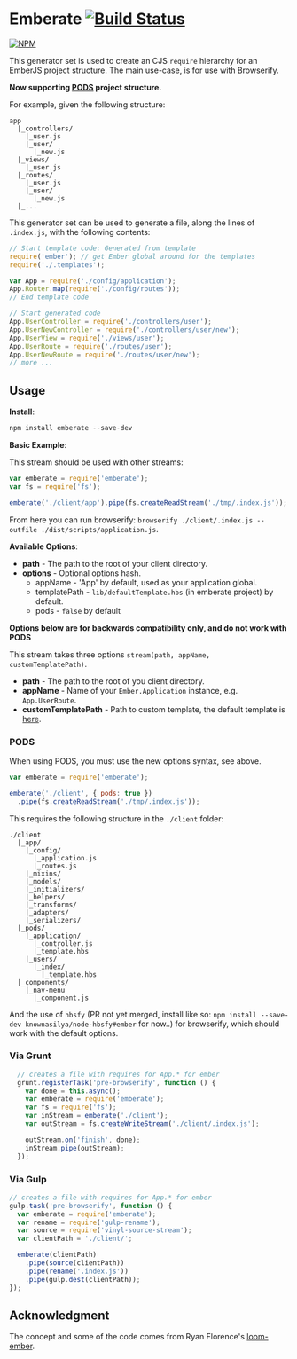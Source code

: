 Emberate [![Build Status][travis-img]][travis-url]
======================

[![NPM][npm-badge-img]][npm-badge-url]

This generator set is used to create an CJS `require` hierarchy for an EmberJS project structure.
The main use-case, is for use with Browserify.  

**Now supporting [PODS][pods] project structure.**

For example, given the following structure:

```no-highlight
app
  |_controllers/
    |_user.js
    |_user/
      |_new.js
  |_views/
    |_user.js
  |_routes/
    |_user.js
    |_user/
      |_new.js
  |_...
```

This generator set can be used to generate a file, along the lines of `.index.js`, with the following contents:

```js
// Start template code: Generated from template
require('ember'); // get Ember global around for the templates
require('./.templates');

var App = require('./config/application');
App.Router.map(require('./config/routes'));
// End template code

// Start generated code
App.UserController = require('./controllers/user');
App.UserNewController = require('./controllers/user/new');
App.UserView = require('./views/user');
App.UserRoute = require('./routes/user');
App.UserNewRoute = require('./routes/user/new');
// more ...
```


## Usage


__Install__:

```js
npm install emberate --save-dev
```


__Basic Example__:

This stream should be used with other streams:
```js
var emberate = require('emberate');
var fs = require('fs');

emberate('./client/app').pipe(fs.createReadStream('./tmp/.index.js'));
```

From here you can run browserify: `browserify ./client/.index.js --outfile ./dist/scripts/application.js`.


__Available Options__:

* __path__ - The path to the root of your client directory.
* __options__ - Optional options hash.
  - appName - 'App' by default, used as your application global.
  - templatePath - `lib/defaultTemplate.hbs` (in emberate project) by default.
  - pods - `false` by default

**Options below are for backwards compatibility only, and do not work with PODS**  

This stream takes three options `stream(path, appName, customTemplatePath)`.

* __path__ - The path to the root of you client directory.
* __appName__ - Name of your `Ember.Application` instance, e.g. `App.UserRoute`.
* __customTemplatePath__ - Path to custom template, the default template is [here][default-template].


### PODS

When using PODS, you must use the new options syntax, see above.

```js
var emberate = require('emberate');

emberate('./client', { pods: true })
  .pipe(fs.createReadStream('./tmp/.index.js'));
```

This requires the following structure in the `./client` folder:

```no-highlight
./client
  |_app/
    |_config/
      |_application.js
      |_routes.js
    |_mixins/
    |_models/
    |_initializers/
    |_helpers/
    |_transforms/
    |_adapters/
    |_serializers/
  |_pods/
    |_application/
      |_controller.js
      |_template.hbs
    |_users/
      |_index/
        |_template.hbs
  |_components/
    |_nav-menu
      |_component.js
```

And the use of `hbsfy` (PR not yet merged, install like so:
`npm install --save-dev knownasilya/node-hbsfy#ember` for now..) for browserify,
which should work with the default options.


### Via Grunt


```js
  // creates a file with requires for App.* for ember
  grunt.registerTask('pre-browserify', function () {
    var done = this.async();
    var emberate = require('emberate');
    var fs = require('fs');
    var inStream = emberate('./client');
    var outStream = fs.createWriteStream('./client/.index.js');

    outStream.on('finish', done);
    inStream.pipe(outStream);
  });
```

### Via Gulp

```js
// creates a file with requires for App.* for ember
gulp.task('pre-browserify', function () {
  var emberate = require('emberate');
  var rename = require('gulp-rename');
  var source = require('vinyl-source-stream');
  var clientPath = './client/';

  emberate(clientPath)
    .pipe(source(clientPath))
    .pipe(rename('.index.js'))
    .pipe(gulp.dest(clientPath));
});
```

## Acknowledgment

The concept and some of the code comes from Ryan Florence's [loom-ember][loom-ember].

[loom-ember]: https://github.com/rpflorence/loom-ember
[compiler]: https://github.com/toranb/ember-template-compiler
[travis-url]: https://travis-ci.org/AppGeo/emberate
[travis-img]: https://travis-ci.org/AppGeo/emberate.svg?branch=master
[npm-badge-img]: https://nodei.co/npm/emberate.svg?compact=true
[npm-badge-url]: https://nodei.co/npm/emberate/
[default-template]: https://github.com/AppGeo/emberate/blob/master/lib/defaultTemplate.hbs
[pods]: http://emberjs.com/blog/2013/12/17/whats-coming-in-ember-in-2014.html
